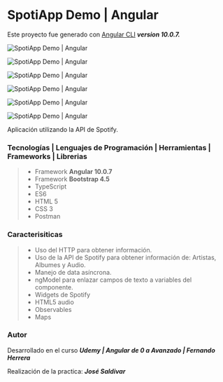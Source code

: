 # SpotiApp Demo | Angular

Este proyecto fue generado con [Angular CLI](https://github.com/angular/angular-cli) _**version 10.0.7.**_

![SpotiApp Demo | Angular](https://res.cloudinary.com/dlbfrbl8h/image/upload/v1602093948/30_xhg7on.png "SpotiApp Demo | Angular")

![SpotiApp Demo | Angular](https://res.cloudinary.com/dlbfrbl8h/image/upload/v1602093948/31_siowpg.png "SpotiApp Demo | Angular")

![SpotiApp Demo | Angular](https://res.cloudinary.com/dlbfrbl8h/image/upload/v1602093948/32_byhwjb.png "SpotiApp Demo | Angular")

![SpotiApp Demo | Angular](https://res.cloudinary.com/dlbfrbl8h/image/upload/v1602093947/GitHub_Template_txl1tm.png "SpotiApp Demo | Angular")

![SpotiApp Demo | Angular](https://res.cloudinary.com/dlbfrbl8h/image/upload/v1602093948/33_qesylz.png "SpotiApp Demo | Angular")

![SpotiApp Demo | Angular](https://res.cloudinary.com/dlbfrbl8h/image/upload/v1602093948/34_jdbsmb.png "SpotiApp Demo | Angular")

Aplicación utilizando la API de Spotify.

### **Tecnologías | Lenguajes de Programación | Herramientas | Frameworks | Librerias**

> -   Framework **Angular 10.0.7**
> -   Framework **Bootstrap 4.5**
> -   TypeScript
> -   ES6
> -   HTML 5
> -   CSS 3
> -   Postman

### **Caracterisiticas**

> -   Uso del HTTP para obtener información.
> -   Uso de la API de Spotify para obtener información de: Artistas, Albumes y Audio.
> -   Manejo de data asíncrona.
> -   ngModel para enlazar campos de texto a variables del componente.
> -   Widgets de Spotify
> -   HTML5 audio
> -   Observables
> -   Maps

### Autor

Desarrollado en el curso _**Udemy | Angular de 0 a Avanzado | Fernando Herrera**_

Realización de la practica: _**José Saldivar**_
